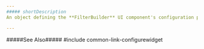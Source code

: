 ```yaml
---
##### shortDescription
An object defining the **FilterBuilder** UI component's configuration properties.

---
```

#####See Also#####
#include common-link-configurewidget